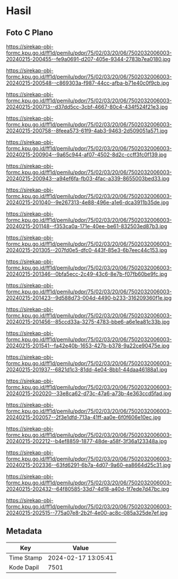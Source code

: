 # Hasil

## Foto C Plano

https://sirekap-obj-formc.kpu.go.id/ff1d/pemilu/pdpr/75/02/03/20/06/7502032006003-20240215-200455--fe9a0691-d207-405e-9344-2783b7ea0180.jpg

https://sirekap-obj-formc.kpu.go.id/ff1d/pemilu/pdpr/75/02/03/20/06/7502032006003-20240215-200548--c869303a-f987-44cc-afba-b71e40c0f9cb.jpg

https://sirekap-obj-formc.kpu.go.id/ff1d/pemilu/pdpr/75/02/03/20/06/7502032006003-20240215-200713--d37dd5cc-3cbf-4667-80c4-434f524f21e3.jpg

https://sirekap-obj-formc.kpu.go.id/ff1d/pemilu/pdpr/75/02/03/20/06/7502032006003-20240215-200758--8feea573-61f9-4ab3-9463-2d509051a571.jpg

https://sirekap-obj-formc.kpu.go.id/ff1d/pemilu/pdpr/75/02/03/20/06/7502032006003-20240215-200904--9a65c944-af07-4502-8d2c-ccff3fc0f139.jpg

https://sirekap-obj-formc.kpu.go.id/ff1d/pemilu/pdpr/75/02/03/20/06/7502032006003-20240215-200943--a94ef6fa-fb03-4fac-a339-8655003bed33.jpg

https://sirekap-obj-formc.kpu.go.id/ff1d/pemilu/pdpr/75/02/03/20/06/7502032006003-20240215-201040--9e267313-4e88-496e-a1e6-dca3911b35de.jpg

https://sirekap-obj-formc.kpu.go.id/ff1d/pemilu/pdpr/75/02/03/20/06/7502032006003-20240215-201148--f353ca0a-171e-40ee-be61-832503ed87b3.jpg

https://sirekap-obj-formc.kpu.go.id/ff1d/pemilu/pdpr/75/02/03/20/06/7502032006003-20240215-201305--207fd0e5-dfc0-443f-85e3-6b7eec44c153.jpg

https://sirekap-obj-formc.kpu.go.id/ff1d/pemilu/pdpr/75/02/03/20/06/7502032006003-20240215-201346--0bfa5ecc-2c49-43c6-8e7b-f07fb60be9fc.jpg

https://sirekap-obj-formc.kpu.go.id/ff1d/pemilu/pdpr/75/02/03/20/06/7502032006003-20240215-201423--9d588d73-004d-4490-b233-316209360f1e.jpg

https://sirekap-obj-formc.kpu.go.id/ff1d/pemilu/pdpr/75/02/03/20/06/7502032006003-20240215-201456--85ccd33a-3275-4783-bbe6-a6e1ea81c33b.jpg

https://sirekap-obj-formc.kpu.go.id/ff1d/pemilu/pdpr/75/02/03/20/06/7502032006003-20240215-201541--fa42e40b-1653-427b-b378-9a22ce90475e.jpg

https://sirekap-obj-formc.kpu.go.id/ff1d/pemilu/pdpr/75/02/03/20/06/7502032006003-20240215-201937--6821d1c3-81dd-4e04-8bb1-44daa46188a1.jpg

https://sirekap-obj-formc.kpu.go.id/ff1d/pemilu/pdpr/75/02/03/20/06/7502032006003-20240215-202020--33e8ca62-d73c-47a6-a73b-4e363ccd5fad.jpg

https://sirekap-obj-formc.kpu.go.id/ff1d/pemilu/pdpr/75/02/03/20/06/7502032006003-20240215-202057--2f3e1dfd-713a-41ff-aa0e-6f0f606e10ec.jpg

https://sirekap-obj-formc.kpu.go.id/ff1d/pemilu/pdpr/75/02/03/20/06/7502032006003-20240215-202212--b4ef8859-1877-48de-a58f-3f36a123348a.jpg

https://sirekap-obj-formc.kpu.go.id/ff1d/pemilu/pdpr/75/02/03/20/06/7502032006003-20240215-202336--63fd6291-6b7a-4d07-9a60-ea8664d25c31.jpg

https://sirekap-obj-formc.kpu.go.id/ff1d/pemilu/pdpr/75/02/03/20/06/7502032006003-20240215-202432--64f80585-33d7-4d18-a40d-1f7ede7d47bc.jpg

https://sirekap-obj-formc.kpu.go.id/ff1d/pemilu/pdpr/75/02/03/20/06/7502032006003-20240215-202515--775a07e8-2b2f-4e00-ac8c-085a325de7ef.jpg


## Metadata

| Key        | Value               |
| ---------- | ------------------- |
| Time Stamp | 2024-02-17 13:05:41 |
| Kode Dapil | 7501                |



